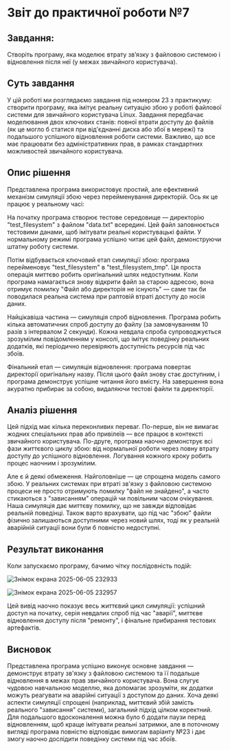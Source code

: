 # Звіт до практичної роботи №7
## Завдання:
Створіть програму, яка моделює втрату зв’язку з файловою системою і відновлення після неї (у межах звичайного користувача).
## Суть завдання
У цій роботі ми розглядаємо завдання під номером 23 з практикуму: створити програму, яка імітує реальну ситуацію збою у роботі файлової системи для звичайного користувача Linux. Завдання передбачає моделювання двох ключових станів: повної втрати доступу до файлів (як це могло б статися при від'єднанні диска або збої в мережі) та подальшого успішного відновлення роботи системи. Важливо, що все має працювати без адміністративних прав, в рамках стандартних можливостей звичайного користувача.

## Опис рішення
Представлена програма використовує простий, але ефективний механізм симуляції збою через перейменування директорій. Ось як це працює у реальному часі:

На початку програма створює тестове середовище — директорію "test_filesystem" з файлом "data.txt" всередині. Цей файл заповнюється тестовими данами, щоб імітувати реальні користувацькі файли. У нормальному режимі програма успішно читає цей файл, демонструючи штатну роботу системи.

Потім відбувається ключовий етап симуляції збою: програма перейменовує "test_filesystem" в "test_filesystem_tmp". Ця проста операція миттєво робить оригінальний шлях недоступним. Коли програма намагається знову відкрити файл за старою адресою, вона отримує помилку "Файл або директорія не існують" — саме так би поводилася реальна система при раптовій втраті доступу до носія даних.

Найцікавіша частина — симуляція спроб відновлення. Програма робить кілька автоматичних спроб доступу до файлу (за замовчуванням 10 разів з інтервалом 2 секунди). Кожна невдала спроба супроводжується зрозумілим повідомленням у консолі, що імітує поведінку реальних додатків, які періодично перевіряють доступність ресурсів під час збоїв.

Фінальний етап — симуляція відновлення: програма повертає директорії оригінальну назву. Після цього файл знову стає доступним, і програма демонструє успішне читання його вмісту. На завершення вона акуратно прибирає за собою, видаляючи тестові файли та директорії.

## Аналіз рішення
Цей підхід має кілька переконливих переваг. По-перше, він не вимагає жодних спеціальних прав або привілеїв — все працює в контексті звичайного користувача. По-друге, програма наочно демонструє всі фази життєвого циклу збою: від нормальної роботи через повну втрату доступу до успішного відновлення. Логування кожного кроку робить процес наочним і зрозумілим.

Але є й деякі обмеження. Найголовніше — це спрощена модель самого збою. У реальних системах при втраті зв'язку з файловою системою процеси не просто отримують помилку "файл не знайдено", а часто стикаються з "зависанням" операцій чи повільним часом очікування. Наша симуляція дає миттєву помилку, що не завжди відповідає реальній поведінці. Також варто врахувати, що під час "збою" файли фізично залишаються доступними через новий шлях, тоді як у реальній аварійній ситуації вони були б повністю недоступні.

## Результат виконання
Коли запускаємо програму, бачимо чітку послідовність подій:

![Знімок екрана 2025-06-05 232933](https://github.com/user-attachments/assets/37849e06-8f7b-4fb8-bd51-cf2c3fb8113b)

![Знімок екрана 2025-06-05 232957](https://github.com/user-attachments/assets/4ff3b41f-5439-4dbf-94c2-3d0186ee61a7)

Цей вивід наочно показує весь життєвий цикл симуляції: успішний доступ на початку, серія невдалих спроб під час "аварії", миттєве відновлення доступу після "ремонту", і фінальне прибирання тестових артефактів.

## Висновок
Представлена програма успішно виконує основне завдання — демонструє втрату зв'язку з файловою системою та її подальше відновлення в межах прав звичайного користувача. Вона слугує чудовою навчальною моделлю, яка допомагає зрозуміти, як додатки можуть реагувати на аварійні ситуації з доступом до даних. Хоча деякі аспекти симуляції спрощені (наприклад, миттєвий збій замість реального "зависання" системи), загальний підхід цілком коректний. Для подальшого вдосконалення можна було б додати паузи перед відновленням, щоб краще імітувати реальні затримки, але в поточному вигляді програма повністю відповідає вимогам варіанту №23 і дає змогу наочно дослідити поведінку системи під час збоїв.

